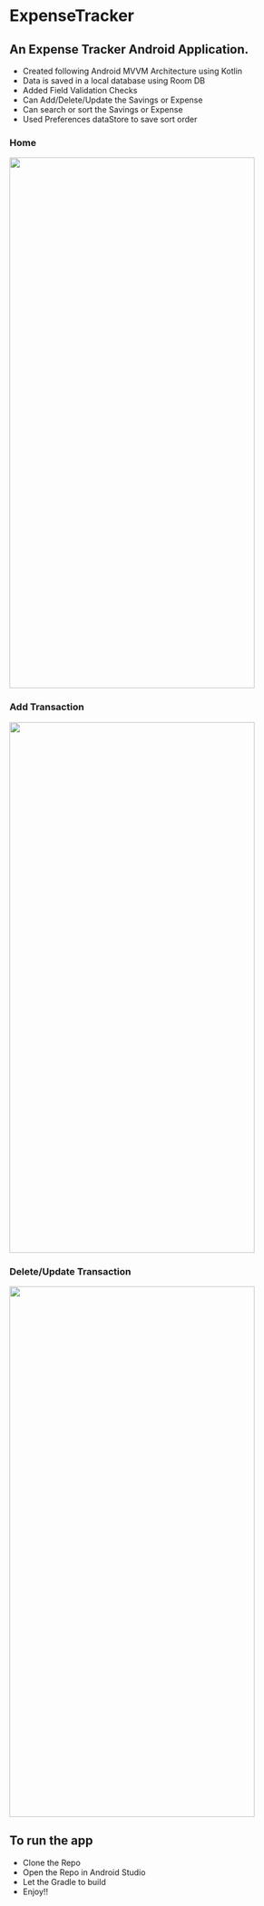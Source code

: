 # ExpenseTracker
## An Expense Tracker Android Application.


<ul>
<li> Created following Android MVVM Architecture using Kotlin </li>
<li> Data is saved in a local database using Room DB</li>
<li> Added Field Validation Checks </li>
<li> Can Add/Delete/Update the Savings or Expense </li>
<li> Can search or sort the Savings or Expense </li>  
<li> Used Preferences dataStore to save sort order </li>
</ul>



  ### Home

<img src = "https://github.com/SuneelKM/ExpenseTracker/blob/main/screenshot/expense%20tracker.png" width=432 height=936>

### Add Transaction

<img src = "https://github.com/SuneelKM/ExpenseTracker/blob/main/screenshot/Addexpense.png" width=432 height=936>

### Delete/Update Transaction

<img src = "https://github.com/SuneelKM/ExpenseTracker/blob/main/screenshot/Update%20and%20delete.png" width=432 height=936>

## To run the app
* Clone the Repo
* Open the Repo in Android Studio
* Let the Gradle to build
* Enjoy!!






